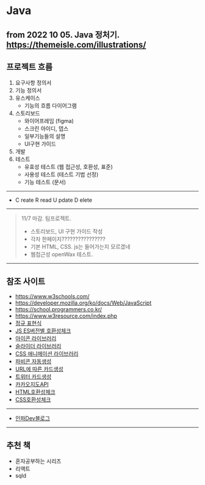 # Java

from 2022 10 05. Java 정처기.
https://themeisle.com/illustrations/
---

## 프로젝트 흐름

1. 요구사항 정의서
2. 기능 정의서
3. 유스케이스
   -  기능의 흐름 다이어그램
4. 스토리보드
   -  와이어프레임 (figma)
   -  스크린 아이디, 뎁스
   -  일부기능들의 설명
   -  UI구현 가이드
5. 개발
6. 테스트
   -  유효성 테스트 (웹 접근성, 호환성, 표준)
   -  사용성 테스트 (테스트 기법 선정)
   -  기능 테스트 (문서)

---

-  C reate R read U pdate D elete

---

> 11/7 마감. 팀프로젝트.
>
> -  스토리보드, UI 구현 가이드 작성
> -  각자 한페이지????????????????
> -  기본 HTML, CSS. js는 들어가는지 모르겠네
> -  웹접근성 openWax 테스트.

---

## 참조 사이트

-  https://www.w3schools.com/
-  https://developer.mozilla.org/ko/docs/Web/JavaScript
-  https://school.programmers.co.kr/
-  https://www.w3resource.com/index.php
-  [정규 표현식](https://regexr.com/)
-  [JS ES버전별 호환성체크](https://kangax.github.io/compat-table/es5/)
-  [아이콘 라이브러리](https://fontawesome.com/)
-  [슬라이더 라이브러리](https://swiperjs.com/)
-  [CSS 애니메이션 라이브러리](https://animate.style/)
-  [파비콘 자동생성](https://www.favicon-generator.org)
-  [URL에 따른 카드생성](http://ogp.me/)
-  [트위터 카드생성](https://developer.twitter.com/en/docs/twitter-for-websites/cards/guides/getting-started)
-  [카카오지도API](https://apis.map.kakao.com/)
-  [HTML호환성체크](https://jigsaw.w3.org/css-validator/)
-  [CSS호환성체크](https://jigsaw.w3.org/css-validator/)

---

-  [인파Dev블로그](https://inpa.tistory.com/)

---

## 추천 책

-  혼자공부하는 시리즈
-  리액트
-  sqld
